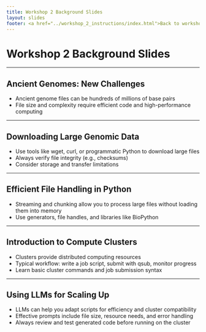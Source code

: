 ```yaml
---
title: Workshop 2 Background Slides
layout: slides
footer: <a href="../workshop_2_instructions/index.html">Back to workshop 2</a>
---
```


# Workshop 2 Background Slides

---

## Ancient Genomes: New Challenges
- Ancient genome files can be hundreds of millions of base pairs
- File size and complexity require efficient code and high-performance computing

---

## Downloading Large Genomic Data
- Use tools like wget, curl, or programmatic Python to download large files
- Always verify file integrity (e.g., checksums)
- Consider storage and transfer limitations

---

## Efficient File Handling in Python
- Streaming and chunking allow you to process large files without loading them into memory
- Use generators, file handles, and libraries like BioPython

---

## Introduction to Compute Clusters
- Clusters provide distributed computing resources
- Typical workflow: write a job script, submit with qsub, monitor progress
- Learn basic cluster commands and job submission syntax

---

## Using LLMs for Scaling Up
- LLMs can help you adapt scripts for efficiency and cluster compatibility
- Effective prompts include file size, resource needs, and error handling
- Always review and test generated code before running on the cluster
